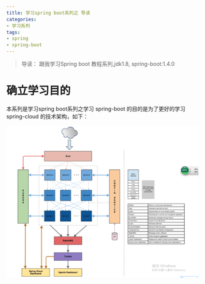 ```yaml
---
title: 学习spring boot系列之 导读
categories:
- 学习系列
tags:
- spring
- spring-boot
---
```

>导读：
跟我学习Spring boot 教程系列,jdk1.8,  spring-boot:1.4.0

# 确立学习目的

本系列是学习spring boot系列之学习 spring-boot 的目的是为了更好的学习spring-cloud 的技术架构，如下：

![spring cloud](/img/2016/12/spring-cloud.png )

